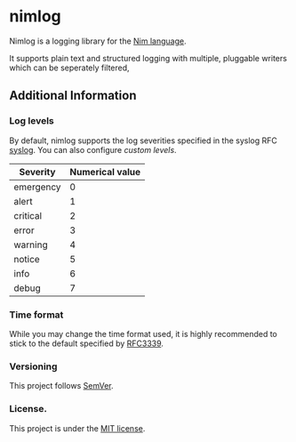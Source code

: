 # nimlog

Nimlog is a logging library for the [Nim language](http://nim-lang.org).

It supports plain text and structured logging with
multiple, pluggable writers which can be seperately filtered,


## Additional Information

### Log levels

By default, nimlog supports the log severities specified in the syslog RFC [syslog](http://tools.ietf.org/html/rfc5424).
You can also configure *custom levels*.

| Severity  | Numerical value |
| --------- | --------------- |
| emergency | 0 |
| alert     | 1 |
| critical  | 2 |
| error     | 3 |
| warning   | 4 |
| notice    | 5 |
| info      | 6 |
| debug     | 7 |


### Time format

While you may change the time format used, it is highly recommended to stick to the default specified by [RFC3339](http://tools.ietf.org/htmlrfc3339).

### Versioning

This project follows [SemVer](semver.org).

### License.

This project is under the [MIT license](https://opensource.org/licenses/MIT).

